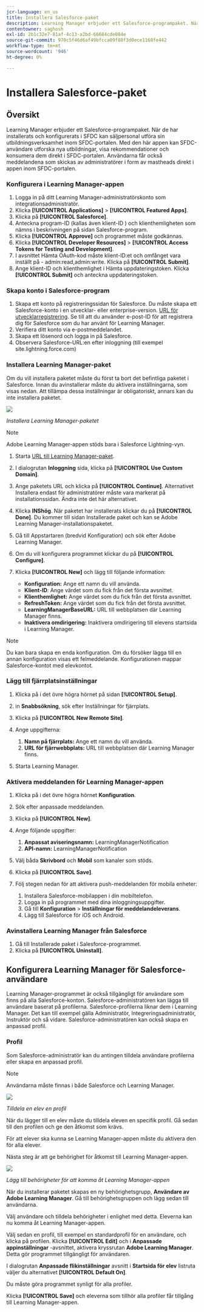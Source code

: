 ```yaml
---
jcr-language: en_us
title: Installera Salesforce-paket
description: Learning Manager erbjuder ett Salesforce-programpaket. När de har installerats och konfigurerats i SFDC kan säljpersonal utföra sin utbildningsverksamhet inom SFDC-portalen. Med den här appen kan SFDC-användare utforska nya utbildningar, visa rekommendationer och konsumera dem direkt i SFDC-portalen. Användarna får också meddelandena som skickas av administratörer i form av mastheads direkt i appen inom SFDC-portalen.
contentowner: saghosh
exl-id: 2b1c32e7-81af-4c13-a2bd-66684cde084e
source-git-commit: 970c5f46d6af49bfcca09f88f3d0ece1168fe442
workflow-type: tm+mt
source-wordcount: '946'
ht-degree: 0%

---
```


# Installera Salesforce-paket

## Översikt

Learning Manager erbjuder ett Salesforce-programpaket. När de har installerats och konfigurerats i SFDC kan säljpersonal utföra sin utbildningsverksamhet inom SFDC-portalen. Med den här appen kan SFDC-användare utforska nya utbildningar, visa rekommendationer och konsumera dem direkt i SFDC-portalen. Användarna får också meddelandena som skickas av administratörer i form av mastheads direkt i appen inom SFDC-portalen.

### Konfigurera i Learning Manager-appen

1. Logga in på ditt Learning Manager-administratörskonto som integrationsadministratör.
1. Klicka **[!UICONTROL Applications]** > **[!UICONTROL Featured Apps]**.
1. Klicka på **[!UICONTROL Salesforce]**.
1. Anteckna program-ID (kallas även klient-ID ) och klienthemligheten som nämns i beskrivningen på sidan Salesforce-program.
1. Klicka **[!UICONTROL Approve]** och programmet måste godkännas.
1. Klicka **[!UICONTROL Developer Resources]** > **[!UICONTROL Access Tokens for Testing and Development]**.
1. I avsnittet Hämta OAuth-kod måste klient-ID:et och omfånget vara inställt på - admin:read,admin:write. Klicka på **[!UICONTROL Submit]**.
1. Ange klient-ID och klienthemlighet i Hämta uppdateringstoken. Klicka **[!UICONTROL Submit]** och anteckna uppdateringstoken.

### Skapa konto i Salesforce-program

1. Skapa ett konto på registreringssidan för Salesforce. Du måste skapa ett Salesforce-konto i en utvecklar- eller enterprise-version.  [URL för utvecklarregistrering](https://developer.salesforce.com/signup). Se till att du använder e-post-ID för att registrera dig för Salesforce som du har använt för Learning Manager.
1. Verifiera ditt konto via e-postmeddelandet.
1. Skapa ett lösenord och logga in på Salesforce.
1. Observera Salesforce-URL:en efter inloggning (till exempel site.lightning.force.com)

### Installera Learning Manager-paket

Om du vill installera paketet måste du först ta bort det befintliga paketet i Salesforce. Innan du avinstallerar måste du aktivera inställningarna, som visas nedan. Att tillämpa dessa inställningar är obligatoriskt, annars kan du inte installera paketet.

![](assets/uninstall-package.png)

*Installera Learning Manager-paketet*

>[!NOTE]
>
>Adobe Learning Manager-appen stöds bara i Salesforce Lightning-vyn.

1. Starta  [URL till Learning Manager-paket](https://test.salesforce.com/packaging/installPackage.apexp?p0=04tDb000000LRvP).
1. I dialogrutan **Inloggning** sida, klicka på **[!UICONTROL Use Custom Domain]**.

1. Ange paketets URL och klicka på **[!UICONTROL Continue]**. Alternativet Installera endast för administratörer måste vara markerat på installationssidan. Ändra inte det här alternativet.
1. Klicka **INShög**. När paketet har installerats klickar du på **[!UICONTROL Done]**. Du kommer till sidan Installerade paket och kan se Adobe Learning Manager-installationspaketet.

1. Gå till Appstartaren (bredvid Konfiguration) och sök efter Adobe Learning Manager.
1. Om du vill konfigurera programmet klickar du på **[!UICONTROL Configure]**.
1. Klicka **[!UICONTROL New]** och lägg till följande information:

   * **Konfiguration:** Ange ett namn du vill använda.
   * **Klient-ID**: Ange värdet som du fick från det första avsnittet.
   * **Klienthemlighet:** Ange värdet som du fick från det första avsnittet.
   * **RefreshToken:** Ange värdet som du fick från det första avsnittet.
   * **LearningManagerBaseURL:** URL till webbplatsen där Learning Manager finns.
   * **Inaktivera omdirigering:** Inaktivera omdirigering till elevens startsida i Learning Manager.

>[!NOTE]
>
>Du kan bara skapa en enda konfiguration. Om du försöker lägga till en annan konfiguration visas ett felmeddelande. Konfigurationen mappar Salesforce-kontot med elevkontot.

### Lägg till fjärrplatsinställningar

1. Klicka på i det övre högra hörnet på sidan **[!UICONTROL Setup]**.
1. in **Snabbsökning**, sök efter Inställningar för fjärrplats.
1. Klicka på **[!UICONTROL New Remote Site]**.
1. Ange uppgifterna:

   1. **Namn på fjärrplats:** Ange ett namn du vill använda.
   1. **URL för fjärrwebbplats:** URL till webbplatsen där Learning Manager finns.

1. Starta Learning Manager.

### Aktivera meddelanden för Learning Manager-appen

1. Klicka på i det övre högra hörnet **Konfiguration**.
1. Sök efter anpassade meddelanden.
1. Klicka på **[!UICONTROL New]**.
1. Ange följande uppgifter:

   1. **Anpassat aviseringsnamn:** LearningManagerNotification
   1. **API-namn:** LearningManagerNotification

1. Välj båda **Skrivbord** och **Mobil** som kanaler som stöds.

1. Klicka på **[!UICONTROL Save]**.
1. Följ stegen nedan för att aktivera push-meddelanden för mobila enheter:

   1. Installera Salesforce-mobilappen i din mobiltelefon.
   1. Logga in på programmet med dina inloggningsuppgifter.
   1. Gå till **Konfiguration** > **Inställningar för meddelandeleverans**.
   1. Lägg till Salesforce för iOS och Android.

### Avinstallera Learning Manager från Salesforce

1. Gå till Installerade paket i Salesforce-programmet.
1. Klicka på **[!UICONTROL Uninstall]**.

## Konfigurera Learning Manager för Salesforce-användare

Learning Manager-programmet är också tillgängligt för användare som finns på alla Salesforce-konton. Salesforce-administratören kan lägga till användare baserat på profilerna. Salesforce-profilerna liknar dem i Learning Manager. Det kan till exempel gälla Administratör, Integreringsadministratör, Instruktör och så vidare. Salesforce-administratören kan också skapa en anpassad profil.

### Profil

Som Salesforce-administratör kan du antingen tilldela användare profilerna eller skapa en anpassad profil.

>[!NOTE]
>
>Användarna måste finnas i både Salesforce och Learning Manager.

![](assets/create-profile.png)

*Tilldela en elev en profil*

När du lägger till en elev måste du tilldela eleven en specifik profil. Gå sedan till den profilen och ge den åtkomst som krävs.

För att elever ska kunna se Learning Manager-appen måste du aktivera den för alla elever.

Nästa steg är att ge behörighet för åtkomst till Learning Manager-appen.

![](assets/permission-set.png)

*Lägg till behörigheter för att komma åt Learning Manager-appen*

När du installerar paketet skapas en ny behörighetsgrupp, **Användare av Adobe Learning Manager**. Gå till behörighetsgruppen och lägg sedan till användarna.

Välj användare och tilldela behörigheter i enlighet med detta. Eleverna kan nu komma åt Learning Manager-appen.

Välj sedan en profil, till exempel en standardprofil för en användare, och klicka på profilen. Klicka **[!UICONTROL Edit]** och i **Anpassade appinställningar** -avsnittet, aktivera kryssrutan **Adobe Learning Manager**. Detta gör programmet tillgängligt för användaren.

I dialogrutan **Anpassade flikinställningar** avsnitt i **Startsida för elev** listruta väljer du alternativet **[!UICONTROL Default On]**.

Du måste göra programmet synligt för alla profiler.

Klicka **[!UICONTROL Save]** och eleverna som tillhör alla profiler får tillgång till Learning Manager-appen.
